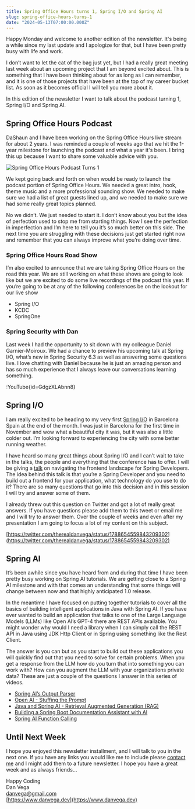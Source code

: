 ```yaml
---
title: Spring Office Hours turns 1, Spring I/O and Spring AI
slug: spring-office-hours-turns-1
date: "2024-05-13T07:00:00.000Z"
---
```



Happy Monday and welcome to another edition of the newsletter. It's being a while since my last update and I apologize for that, but I have been pretty busy with life and work.

I don’t want to let the cat of the bag just yet, but I had a really great meeting last week about an upcoming project that I am beyond excited about. This is something that I have been thinking about for as long as I can remember, and it is one of those projects that have been at the top of my career bucket list. As soon as it becomes official I will tell you more about it.

In this edition of the newsletter I want to talk about the podcast turning 1, Spring I/O and Spring AI.

## Spring Office Hours Podcast

DaShaun and I have been working on the Spring Office Hours live stream for about 2 years. I was reminded a couple of weeks ago that we hit the 1-year milestone for launching the podcast and what a year it's been. I bring this up because I want to share some valuable advice with you.

![Spring Office Hours Podcast Turns 1](/images/newsletter/2024/05/13/podcast-turns-one.png)

We kept going back and forth on when would be ready to launch the podcast portion of Spring Office Hours. We needed a great intro, hook, theme music and a more professional sounding show. We needed to make sure we had a list of great guests lined up, and we needed to make sure we had some really great topics planned.

No we didn’t. We just needed to start it. I don’t know about you but the idea of perfection used to stop me from starting things. Now I see the perfection in imperfection and I’m here to tell you it’s so much better on this side. The next time you are struggling with these decisions just get started right now and remember that you can always improve what you’re doing over time.

### Spring Office Hours Road Show

I’m also excited to announce that we are taking Spring Office Hours on the road this year. We are still working on what these shows are going to look like but we are excited to do some live recordings of the podcast this year. If you’re going to be at any of the following conferences be on the lookout for our live show

- Spring I/O
- KCDC
- SpringOne

### Spring Security with Dan

Last week I had the opportunity to sit down with my colleague Daniel Garnier-Moiroux. We had a chance to preview his upcoming talk at Spring I/O, what’s new in Spring Security 6.3 as well as answering some questions live. I love chatting with Daniel because he is just an amazing person and has so much experience that I always leave our conversations learning something.

:YouTube{id=GdgzXLAbnn8}

## Spring I/O

I am really excited to be heading to my very first [Spring I/O](https://2024.springio.net/) in Barcelona Spain at the end of the month. I was just in Barcelona for the first time in November and wow what a beautiful city it was, but it was also a little colder out. I’m looking forward to experiencing the city with some better running weather.

I have heard so many great things about Spring I/O and I can’t wait to take in the talks, the people and everything that the conference has to offer. I will be giving a [talk](https://2024.springio.net/sessions/a-spring-developers-guide-to-navigating-the-frontend-landscape/) on navigating the frontend landscape for Spring Developers. The idea behind this talk is that you’re a Spring Developer and you need to build out a frontend for your application, what technology do you use to do it? There are so many questions that go into this decision and in this session I will try and answer some of them.

I already threw out this question on Twitter and got a lot of really great answers. If you have questions please add them to this tweet or email me and I will try to answer them. Over the couple of weeks and even after my presentation I am going to focus a lot of my content on this subject.

[https://twitter.com/therealdanvega/status/1788654559843209302](https://twitter.com/therealdanvega/status/1788654559843209302)

## Spring AI

It’s been awhile since you have heard from and during that time I have been pretty busy working on Spring AI tutorials. We are getting close to a Spring AI milestone and with that comes an understanding that some things will change between now and that highly anticipated 1.0 release.

In the meantime I have focused on putting together tutorials to cover all the basics of building intelligent applications in Java with Spring AI. If you have ever wanted to build an application that talks to one of the Large Language Models (LLMs) like Open AI’s GPT-4 there are REST APIs available. You might wonder why would I need a library when I can simply call the REST API in Java using JDK Http Client or in Spring using something like the Rest Client.

The answer is you can but as you start to build out these applications you will quickly find out that you need to solve for certain problems. When you get a response from the LLM how do you turn that into something you can work with? How can you augment the LLM with your organizations private data? These are just a couple of the questions I answer in this series of videos.

- [Spring AI’s Output Parser](https://youtu.be/CuIr3FiG_fc)
- [Open AI - Stuffing the Prompt](https://youtu.be/TL3cko6YkgU)
- [Java and Spring AI - Retrieval Augmented Generation (RAG)](https://youtu.be/4-rG2qsTrAs)
- [Building a Spring Boot Documentation Assistant with AI](https://youtu.be/ZoPVGrB8iHU)
- [Spring AI Function Calling](https://youtu.be/n7IvE1VSbvI)

## Until Next Week

I hope you enjoyed this newsletter installment, and I will talk to you in the next one. If you have any links you would like me to include please [contact me](http://twitter.com/therealdanvega) and I might add them to a future newsletter. I hope you have a great week and as always friends...

Happy Coding  
Dan Vega  
danvega@gmail.com  
[https://www.danvega.dev](https://www.danvega.dev)
